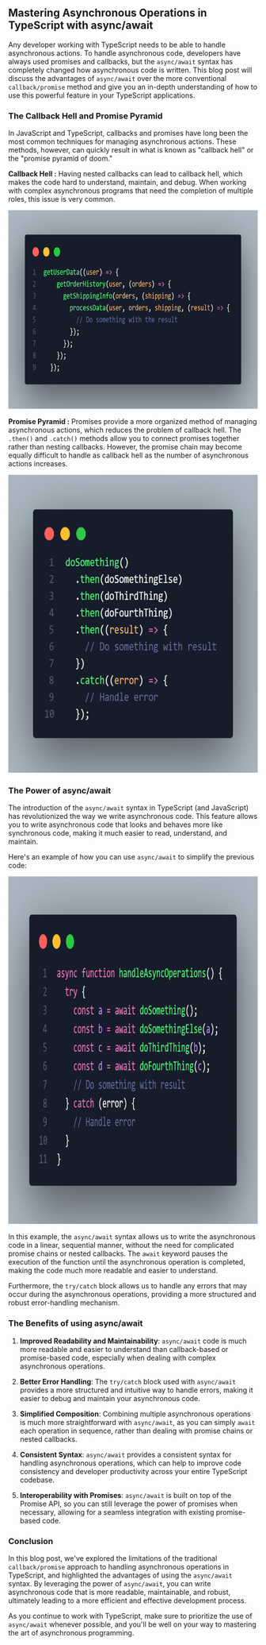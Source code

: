 ## Mastering Asynchronous Operations in TypeScript with async/await

Any developer working with TypeScript needs to be able to handle asynchronous actions. To handle asynchronous code, developers have always used promises and callbacks, but the `async/await` syntax has completely changed how asynchronous code is written. This blog post will discuss the advantages of `async/await` over the more conventional `callback/promise` method and give you an in-depth understanding of how to use this powerful feature in your TypeScript applications.

### The Callback Hell and Promise Pyramid

In JavaScript and TypeScript, callbacks and promises have long been the most common techniques for managing asynchronous actions. These methods, however, can quickly result in what is known as "callback hell" or the "promise pyramid of doom."

**Callback Hell :** Having nested callbacks can lead to callback hell, which makes the code hard to understand, maintain, and debug. When working with complex asynchronous programs that need the completion of multiple roles, this issue is very common.
<div align="center">
<img src="./images/callBackHell.png" alt="Alt text" width="800" height="400" >
</div>

**Promise Pyramid :** Promises provide a more organized method of managing asynchronous actions, which reduces the problem of callback hell. The `.then()` and `.catch()` methods allow you to connect promises together rather than nesting callbacks. However, the promise chain may become equally difficult to handle as callback hell as the number of asynchronous actions increases.

<div align="center">
<img src="./images/promisePyramid.png" alt="Alt text" width="700" height="600" >
</div>

### The Power of async/await

The introduction of the `async/await` syntax in TypeScript (and JavaScript) has revolutionized the way we write asynchronous code. This feature allows you to write asynchronous code that looks and behaves more like synchronous code, making it much easier to read, understand, and maintain.

Here's an example of how you can use `async/await` to simplify the previous code:

<div align="center">
<img src="./images/asyncAwaitl.png" alt="Alt text" width="900" height="700" >
</div>

In this example, the `async/await` syntax allows us to write the asynchronous code in a linear, sequential manner, without the need for complicated promise chains or nested callbacks. The `await` keyword pauses the execution of the function until the asynchronous operation is completed, making the code much more readable and easier to understand.

Furthermore, the `try/catch` block allows us to handle any errors that may occur during the asynchronous operations, providing a more structured and robust error-handling mechanism.

### The Benefits of using async/await

1. **Improved Readability and Maintainability**: `async/await` code is much more readable and easier to understand than callback-based or promise-based code, especially when dealing with complex asynchronous operations.

2. **Better Error Handling**: The `try/catch` block used with `async/await` provides a more structured and intuitive way to handle errors, making it easier to debug and maintain your asynchronous code.

3. **Simplified Composition**: Combining multiple asynchronous operations is much more straightforward with `async/await`, as you can simply `await` each operation in sequence, rather than dealing with promise chains or nested callbacks.

4. **Consistent Syntax**: `async/await` provides a consistent syntax for handling asynchronous operations, which can help to improve code consistency and developer productivity across your entire TypeScript codebase.

5. **Interoperability with Promises**: `async/await` is built on top of the Promise API, so you can still leverage the power of promises when necessary, allowing for a seamless integration with existing promise-based code.

### Conclusion

In this blog post, we've explored the limitations of the traditional `callback/promise` approach to handling asynchronous operations in TypeScript, and highlighted the advantages of using the `async/await` syntax. By leveraging the power of `async/await`, you can write asynchronous code that is more readable, maintainable, and robust, ultimately leading to a more efficient and effective development process.

As you continue to work with TypeScript, make sure to prioritize the use of `async/await` whenever possible, and you'll be well on your way to mastering the art of asynchronous programming.